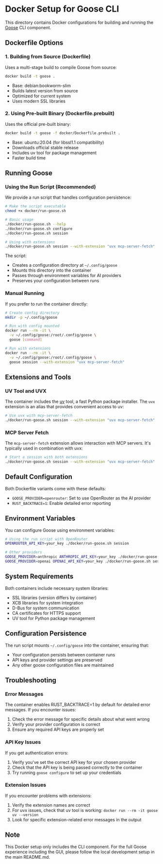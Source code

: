 # Docker Setup for Goose CLI

This directory contains Docker configurations for building and running the [Goose](https://github.com/block/goose) CLI component.

## Dockerfile Options

### 1. Building from Source (Dockerfile)

Uses a multi-stage build to compile Goose from source:

```bash
docker build -t goose .
```

- Base: debian:bookworm-slim
- Builds latest version from source
- Optimized for current system
- Uses modern SSL libraries

### 2. Using Pre-built Binary (Dockerfile.prebuilt)

Uses the official pre-built binary:

```bash
docker build -t goose -f docker/Dockerfile.prebuilt .
```

- Base: ubuntu:20.04 (for libssl1.1 compatibility)
- Downloads official stable release
- Includes uv tool for package management
- Faster build time

## Running Goose

### Using the Run Script (Recommended)

We provide a run script that handles configuration persistence:

```bash
# Make the script executable
chmod +x docker/run-goose.sh

# Basic usage
./docker/run-goose.sh --help
./docker/run-goose.sh configure
./docker/run-goose.sh session

# Using with extensions
./docker/run-goose.sh session --with-extension "uvx mcp-server-fetch"
```

The script:
- Creates a configuration directory at `~/.config/goose`
- Mounts this directory into the container
- Passes through environment variables for AI providers
- Preserves your configuration between runs

### Manual Running

If you prefer to run the container directly:

```bash
# Create config directory
mkdir -p ~/.config/goose

# Run with config mounted
docker run --rm -it \
  -v ~/.config/goose:/root/.config/goose \
  goose [command]

# Run with extensions
docker run --rm -it \
  -v ~/.config/goose:/root/.config/goose \
  goose session --with-extension "uvx mcp-server-fetch"
```

## Extensions and Tools

### UV Tool and UVX

The container includes the [uv](https://github.com/astral-sh/uv) tool, a fast Python package installer. The `uvx` extension is an alias that provides convenient access to uv:

```bash
# Use uvx with mcp-server-fetch
./docker/run-goose.sh session --with-extension "uvx mcp-server-fetch"
```

### MCP Server Fetch

The `mcp-server-fetch` extension allows interaction with MCP servers. It's typically used in combination with uvx:

```bash
# Start a session with both extensions
./docker/run-goose.sh session --with-extension "uvx mcp-server-fetch"
```

## Default Configuration

Both Dockerfile variants come with these defaults:
- `GOOSE_PROVIDER=openrouter`: Set to use OpenRouter as the AI provider
- `RUST_BACKTRACE=1`: Enable detailed error reporting

## Environment Variables

You can configure Goose using environment variables:

```bash
# Using the run script with OpenRouter
OPENROUTER_API_KEY=your_key ./docker/run-goose.sh session

# Other providers
GOOSE_PROVIDER=anthropic ANTHROPIC_API_KEY=your_key ./docker/run-goose.sh session
GOOSE_PROVIDER=openai OPENAI_API_KEY=your_key ./docker/run-goose.sh session
```

## System Requirements

Both containers include necessary system libraries:
- SSL libraries (version differs by container)
- XCB libraries for system integration
- D-Bus for system communication
- CA certificates for HTTPS support
- UV tool for Python package management

## Configuration Persistence

The run script mounts `~/.config/goose` into the container, ensuring that:
- Your configuration persists between container runs
- API keys and provider settings are preserved
- Any other goose configuration files are maintained

## Troubleshooting

### Error Messages

The container enables RUST_BACKTRACE=1 by default for detailed error messages. If you encounter issues:
1. Check the error message for specific details about what went wrong
2. Verify your provider configuration is correct
3. Ensure any required API keys are properly set

### API Key Issues

If you get authentication errors:
1. Verify you've set the correct API key for your chosen provider
2. Check that the API key is being passed correctly to the container
3. Try running `goose configure` to set up your credentials

### Extension Issues

If you encounter problems with extensions:
1. Verify the extension names are correct
2. For uvx issues, check that uv tool is working: `docker run --rm -it goose uv --version`
3. Look for specific extension-related error messages in the output

## Note

This Docker setup only includes the CLI component. For the full Goose experience including the GUI, please follow the local development setup in the main README.md.